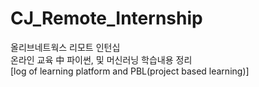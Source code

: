 # CJ_Remote_Internship
올리브네트웍스 리모트 인턴십
<br>온라인 교육 中 파이썬, 및 머신러닝 학습내용 정리
<br>[log of learning platform and PBL(project based learning)]
